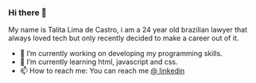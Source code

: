 ### Hi there 👋
My name is Talita Lima de Castro, i am a 24 year old brazilian lawyer that always loved tech but only recently decided to make a career out of it.
- 🔭 I’m currently working on developing my programming skills.
- 🌱 I’m currently learning html, javascript and css.
- 📫 How to reach me: You can reach me <a href ="https://www.linkedin.com/in/talita-lima-de-castro-3a729a99">@ linkedin </a>

